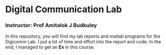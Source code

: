 # Digital Communication Lab
### Instructor: Prof Amitalok J Budkuley  

In this repository, you will find my lab reports and matlab programs for the Digicomm Lab. I put a lot of time and effort into the report and code. In the end, I managed to get an **Ex** in this course.
